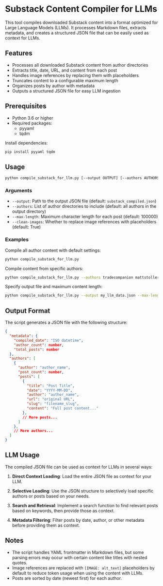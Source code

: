 # Substack Content Compiler for LLMs

This tool compiles downloaded Substack content into a format optimized for Large Language Models (LLMs). It processes Markdown files, extracts metadata, and creates a structured JSON file that can be easily used as context for LLMs.

## Features

- Processes all downloaded Substack content from author directories
- Extracts title, date, URL, and content from each post
- Handles image references by replacing them with placeholders
- Truncates content to a configurable maximum length
- Organizes posts by author with metadata
- Outputs a structured JSON file for easy LLM ingestion

## Prerequisites

- Python 3.6 or higher
- Required packages:
  - pyyaml
  - tqdm

Install dependencies:
```bash
pip install pyyaml tqdm
```

## Usage

```bash
python compile_substack_for_llm.py [--output OUTPUT] [--authors AUTHORS [AUTHORS ...]] [--max-length MAX_LENGTH] [--clean-images CLEAN_IMAGES]
```

### Arguments

- `--output`: Path to the output JSON file (default: `substack_compiled.json`)
- `--authors`: List of author directories to include (default: all authors in the output directory)
- `--max-length`: Maximum character length for each post (default: 100000)
- `--clean-images`: Whether to replace image references with placeholders (default: True)

### Examples

Compile all author content with default settings:
```bash
python compile_substack_for_llm.py
```

Compile content from specific authors:
```bash
python compile_substack_for_llm.py --authors tradecompanion mattstoller
```

Specify output file and maximum content length:
```bash
python compile_substack_for_llm.py --output my_llm_data.json --max-length 50000
```

## Output Format

The script generates a JSON file with the following structure:

```json
{
  "metadata": {
    "compiled_date": "ISO datetime",
    "author_count": number,
    "total_posts": number
  },
  "authors": [
    {
      "author": "author_name",
      "post_count": number,
      "posts": [
        {
          "title": "Post Title",
          "date": "YYYY-MM-DD",
          "author": "author_name",
          "url": "original URL",
          "slug": "filename_slug",
          "content": "Full post content..."
        },
        // More posts...
      ]
    },
    // More authors...
  ]
}
```

## LLM Usage

The compiled JSON file can be used as context for LLMs in several ways:

1. **Direct Context Loading**: Load the entire JSON file as context for your LLM.

2. **Selective Loading**: Use the JSON structure to selectively load specific authors or posts based on your needs.

3. **Search and Retrieval**: Implement a search function to find relevant posts based on keywords, then provide those as context.

4. **Metadata Filtering**: Filter posts by date, author, or other metadata before providing them as context.

## Notes

- The script handles YAML frontmatter in Markdown files, but some parsing errors may occur with certain content like titles with nested quotes.
- Image references are replaced with `[IMAGE: alt_text]` placeholders by default to reduce token usage when using the content with LLMs.
- Posts are sorted by date (newest first) for each author.